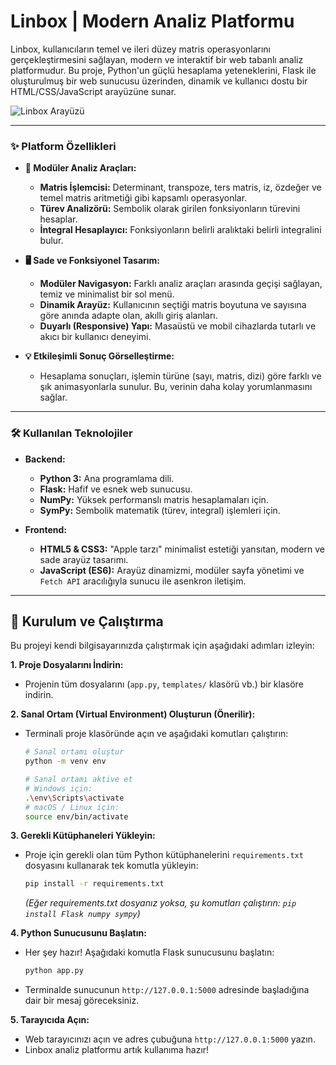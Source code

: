 # Linbox | Modern Analiz Platformu

Linbox, kullanıcıların temel ve ileri düzey matris operasyonlarını gerçekleştirmesini sağlayan, modern ve interaktif bir web tabanlı analiz platformudur. Bu proje, Python'un güçlü hesaplama yeteneklerini, Flask ile oluşturulmuş bir web sunucusu üzerinden, dinamik ve kullanıcı dostu bir HTML/CSS/JavaScript arayüzüne sunar.

![Linbox Arayüzü](https://i.imgur.com/your-screenshot-url.png) <!-- Not: Buraya projenizin bir ekran görüntüsü URL'sini ekleyebilirsiniz. -->

---

### ✨ **Platform Özellikleri**

* **🧠 Modüler Analiz Araçları:**
    * **Matris İşlemcisi:** Determinant, transpoze, ters matris, iz, özdeğer ve temel matris aritmetiği gibi kapsamlı operasyonlar.
    * **Türev Analizörü:** Sembolik olarak girilen fonksiyonların türevini hesaplar.
    * **İntegral Hesaplayıcı:** Fonksiyonların belirli aralıktaki belirli integralini bulur.

* **🖥️ Sade ve Fonksiyonel Tasarım:**
    * **Modüler Navigasyon:** Farklı analiz araçları arasında geçişi sağlayan, temiz ve minimalist bir sol menü.
    * **Dinamik Arayüz:** Kullanıcının seçtiği matris boyutuna ve sayısına göre anında adapte olan, akıllı giriş alanları.
    * **Duyarlı (Responsive) Yapı:** Masaüstü ve mobil cihazlarda tutarlı ve akıcı bir kullanıcı deneyimi.

* **💡 Etkileşimli Sonuç Görselleştirme:**
    * Hesaplama sonuçları, işlemin türüne (sayı, matris, dizi) göre farklı ve şık animasyonlarla sunulur. Bu, verinin daha kolay yorumlanmasını sağlar.

---

### 🛠️ **Kullanılan Teknolojiler**

* **Backend:**
    * **Python 3:** Ana programlama dili.
    * **Flask:** Hafif ve esnek web sunucusu.
    * **NumPy:** Yüksek performanslı matris hesaplamaları için.
    * **SymPy:** Sembolik matematik (türev, integral) işlemleri için.

* **Frontend:**
    * **HTML5 & CSS3:** "Apple tarzı" minimalist estetiği yansıtan, modern ve sade arayüz tasarımı.
    * **JavaScript (ES6):** Arayüz dinamizmi, modüler sayfa yönetimi ve `Fetch API` aracılığıyla sunucu ile asenkron iletişim.

---

## 🚀 Kurulum ve Çalıştırma

Bu projeyi kendi bilgisayarınızda çalıştırmak için aşağıdaki adımları izleyin:

**1. Proje Dosyalarını İndirin:**
   - Projenin tüm dosyalarını (`app.py`, `templates/` klasörü vb.) bir klasöre indirin.

**2. Sanal Ortam (Virtual Environment) Oluşturun (Önerilir):**
   - Terminali proje klasöründe açın ve aşağıdaki komutları çalıştırın:
     ```bash
     # Sanal ortamı oluştur
     python -m venv env

     # Sanal ortamı aktive et
     # Windows için:
     .\env\Scripts\activate
     # macOS / Linux için:
     source env/bin/activate
     ```

**3. Gerekli Kütüphaneleri Yükleyin:**
   - Proje için gerekli olan tüm Python kütüphanelerini `requirements.txt` dosyasını kullanarak tek komutla yükleyin:
     ```bash
     pip install -r requirements.txt
     ```
     *(Eğer requirements.txt dosyanız yoksa, şu komutları çalıştırın: `pip install Flask numpy sympy`)*

**4. Python Sunucusunu Başlatın:**
   - Her şey hazır! Aşağıdaki komutla Flask sunucusunu başlatın:
     ```bash
     python app.py
     ```
   - Terminalde sunucunun `http://127.0.0.1:5000` adresinde başladığına dair bir mesaj göreceksiniz.

**5. Tarayıcıda Açın:**
   - Web tarayıcınızı açın ve adres çubuğuna `http://127.0.0.1:5000` yazın.
   - Linbox analiz platformu artık kullanıma hazır!
